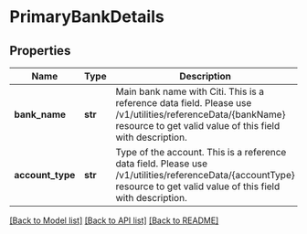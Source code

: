 # PrimaryBankDetails

## Properties
Name | Type | Description | Notes
------------ | ------------- | ------------- | -------------
**bank_name** | **str** | Main bank name with Citi. This is a reference data field. Please use /v1/utilities/referenceData/{bankName} resource to get valid value of this field with description. | [optional] 
**account_type** | **str** | Type of the account. This is a reference data field. Please use /v1/utilities/referenceData/{accountType} resource to get valid value of this field with description. | [optional] 

[[Back to Model list]](../README.md#documentation-for-models) [[Back to API list]](../README.md#documentation-for-api-endpoints) [[Back to README]](../README.md)

